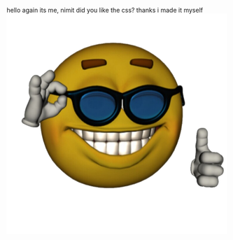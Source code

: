 hello again
its me, nimit
did you like the css? thanks i made it myself
![picture of me](/yessir.png)